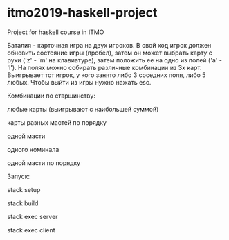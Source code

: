 # itmo2019-haskell-project
Project for haskell course in ITMO


Баталия - карточная игра на двух игроков. В свой ход игрок должен обновить состояние игры (пробел), затем он может выбрать карту с руки ('z' - 'm' на клавиатуре), затем положить ее на одно из полей ('a' - 'l'). На полях можно собирать различные комбинации из 3х карт. Выигрывает тот игрок, у кого занято либо 3 соседних поля, либо 5 любых. Чтобы выйти из игры нужно нажать esc.


Комбинации по старшинству:

любые карты (выигрывают с наибольшей суммой)

карты разных мастей по порядку

одной масти

одного номинала

одной масти по порядку


Запуск:

stack setup

stack build


stack exec server

stack exec client
